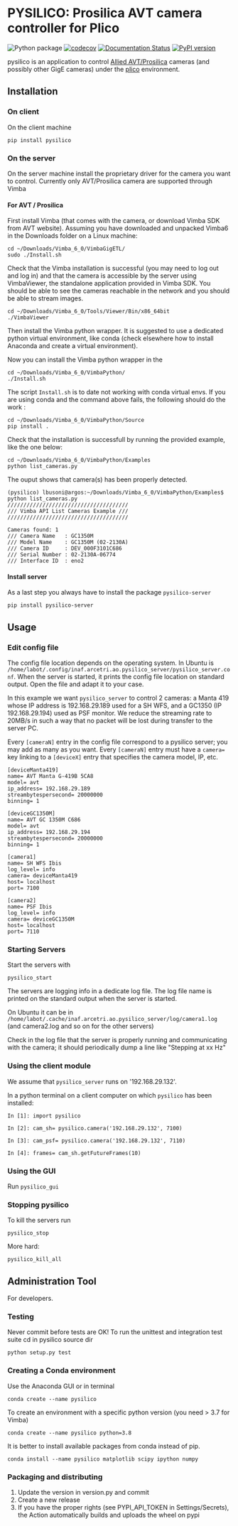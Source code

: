 # PYSILICO: Prosilica AVT camera controller for Plico

 ![Python package](https://img.shields.io/github/actions/workflow/status/ArcetriAdaptiveOptics/pysilico/pythontest.yml)
 [![codecov](https://codecov.io/gh/ArcetriAdaptiveOptics/pysilico/branch/master/graph/badge.svg?token=GTDOW6IWDE)](https://codecov.io/gh/ArcetriAdaptiveOptics/pysilico)
 [![Documentation Status](https://readthedocs.org/projects/pysilico/badge/?version=latest)](https://pysilico.readthedocs.io/en/latest/?badge=latest)
 [![PyPI version][pypiversion]][pypiversionlink]



pysilico is an application to control [Allied AVT/Prosilica][allied] cameras (and possibly other GigE cameras) under the [plico][plico] environment.

[plico]: https://github.com/ArcetriAdaptiveOptics/plico
[travis]: https://travis-ci.com/ArcetriAdaptiveOptics/pysilico.svg?branch=master "go to travis"
[travislink]: https://travis-ci.com/ArcetriAdaptiveOptics/pysilico
[coveralls]: https://coveralls.io/repos/github/ArcetriAdaptiveOptics/pysilico/badge.svg?branch=master "go to coveralls"
[coverallslink]: https://coveralls.io/github/ArcetriAdaptiveOptics/pysilico
[allied]: https://www.alliedvision.com
[pypiversion]: https://badge.fury.io/py/pysilico.svg
[pypiversionlink]: https://badge.fury.io/py/pysilico



## Installation

### On client

On the client machine

```
pip install pysilico
```

### On the server

On the server machine install the proprietary driver for the camera you want to control. Currently only AVT/Prosilica camera are supported through Vimba

#### For AVT / Prosilica

First install Vimba (that comes with the camera, or download Vimba SDK from AVT website). Assuming you have downloaded and unpacked Vimba6 in the Downloads folder on a Linux machine:

```
cd ~/Downloads/Vimba_6_0/VimbaGigETL/
sudo ./Install.sh
```

Check that the Vimba installation is successful (you may need to log out and log in) and that the camera is accessible by the server using VimbaViewer, the standalone application provided in Vimba SDK. You should be able to see the cameras reachable in the network and you should be able to stream images.

```
cd ~/Downloads/Vimba_6_0/Tools/Viewer/Bin/x86_64bit
./VimbaViewer
```

Then install the Vimba python wrapper. It is suggested to use a dedicated python virtual environment, like conda (check elsewhere how to install Anaconda and create a virtual environment). 

Now you can install the Vimba python wrapper in the 

```
cd ~/Downloads/Vimba_6_0/VimbaPython/
./Install.sh
```

The script `Install.sh` is to date not working with conda virtual envs. If you are using conda and the command above fails, the following should do the work :

```
cd ~/Downloads/Vimba_6_0/VimbaPython/Source
pip install .
```

Check that the installation is successfull by running the provided example, like the one below:

```
cd ~/Downloads/Vimba_6_0/VimbaPython/Examples
python list_cameras.py
```

The ouput shows that camera(s) has been properly detected.

```
(pysilico) lbusoni@argos:~/Downloads/Vimba_6_0/VimbaPython/Examples$ python list_cameras.py 
//////////////////////////////////////
/// Vimba API List Cameras Example ///
//////////////////////////////////////

Cameras found: 1
/// Camera Name   : GC1350M
/// Model Name    : GC1350M (02-2130A)
/// Camera ID     : DEV_000F3101C686
/// Serial Number : 02-2130A-06774
/// Interface ID  : eno2
```


#### Install server
As a last step you always have to install the package `pysilico-server`

```
pip install pysilico-server
```


## Usage

### Edit config file

The config file location depends on the operating system. In Ubuntu is `/home/labot/.config/inaf.arcetri.ao.pysilico_server/pysilico_server.conf`. When the server is started, it prints the config file location on standard output.
Open the file and adapt it to your case.

In this example we want `pysilico_server` to control 2 cameras: a Manta 419 whose IP address is 192.168.29.189 used for a SH WFS, and a GC1350 (IP 192.168.29.194) used as PSF monitor. We reduce the streaming rate to 20MB/s in such a way that no packet will be lost during transfer to the server PC. 

Every `[cameraN]` entry in the config file correspond to a pysilico server; you may add as many as you want. Every `[cameraN]` entry must have a `camera=` key linking to a `[deviceX]` entry that specifies the camera model, IP, etc. 

```
[deviceManta419]
name= AVT Manta G-419B 5CA8
model= avt
ip_address= 192.168.29.189
streambytespersecond= 20000000
binning= 1

[deviceGC1350M]
name= AVT GC 1350M C686
model= avt
ip_address= 192.168.29.194
streambytespersecond= 20000000
binning= 1

[camera1]
name= SH WFS Ibis
log_level= info
camera= deviceManta419
host= localhost
port= 7100

[camera2]
name= PSF Ibis
log_level= info
camera= deviceGC1350M
host= localhost
port= 7110
```


### Starting Servers

Start the servers with 

```
pysilico_start
```

The servers are logging info in a dedicate log file. The log file name is printed on the standard output when the server is started. 

On Ubuntu it can be in `/home/labot/.cache/inaf.arcetri.ao.pysilico_server/log/camera1.log` (and camera2.log and so on for the other servers)

Check in the log file that the server is properly running and communicating with the camera; it should periodically dump a line like "Stepping at xx Hz"  

  

### Using the client module 

We assume that `pysilico_server` runs on '192.168.29.132'.  

In a python terminal on a client computer on which `pysilico` has been installed:

```
In [1]: import pysilico

In [2]: cam_sh= pysilico.camera('192.168.29.132', 7100)

In [3]: cam_psf= pysilico.camera('192.168.29.132', 7110)

In [4]: frames= cam_sh.getFutureFrames(10)
```

### Using the GUI

Run `pysilico_gui`

### Stopping pysilico

To kill the servers run

```
pysilico_stop
```

More hard:

```
pysilico_kill_all
```




## Administration Tool

For developers.


### Testing
Never commit before tests are OK!
To run the unittest and integration test suite cd in pysilico source dir

```
python setup.py test
```


### Creating a Conda environment
Use the Anaconda GUI or in terminal

```
conda create --name pysilico
```

To create an environment with a specific python version (you need > 3.7 for Vimba)

```
conda create --name pysilico python=3.8
```


It is better to install available packages from conda instead of pip. 

```
conda install --name pysilico matplotlib scipy ipython numpy
```

### Packaging and distributing

1. Update the version in version.py and commit
2. Create a new release
3. If you have the proper rights (see PYPI_API_TOKEN in Settings/Secrets), the Action automatically builds and uploads the wheel on pypi

